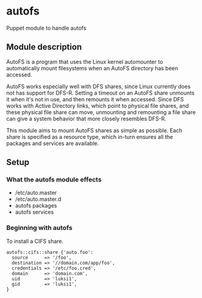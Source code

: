 # autofs

Puppet module to handle autofs

## Module description

AutoFS is a program that uses the Linux kernel automounter to automatically mount filesystems when an AutoFS directory has been accessed.

AutoFS works especially well with DFS shares, since Linux currently does not has support for DFS-R. Setting a timeout on an AutoFS share unmounts it when it's not in use, and then remounts it when accessed. Since DFS works with Active Directory links, which point to physical file shares, and these physical file share can move, unmounting and remounting a file share can give a system behavior that more closely resembles DFS-R.

This module aims to mount AutoFS shares as simple as possible. Each share is specified as a resource type, which in-turn ensures all the packages and services are available.

## Setup

### What the autofs module effects

- /etc/auto.master
- /etc/auto.master.d
- autofs packages
- autofs services

### Beginning with autofs

To install a CIFS share.

```puppet
autofs::cifs::share {'auto.foo':
  source      => '/foo',
  destination => '//domain.com/app/foo',
  credentials => '/etc/foo.cred',
  domain      => 'domain.com',
  uid         => 'luksi1',
  gid         => 'luksi1',
}
```
